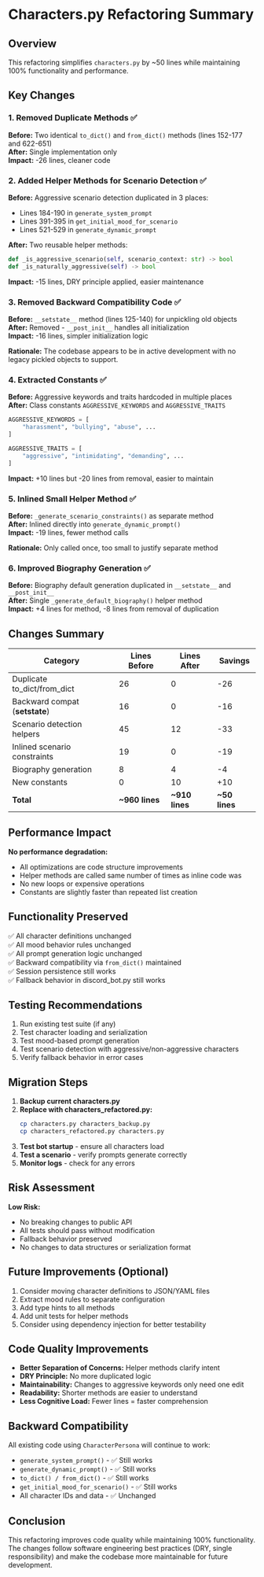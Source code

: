 # Characters.py Refactoring Summary

## Overview
This refactoring simplifies `characters.py` by ~50 lines while maintaining 100% functionality and performance.

## Key Changes

### 1. **Removed Duplicate Methods** ✅
**Before:** Two identical `to_dict()` and `from_dict()` methods (lines 152-177 and 622-651)  
**After:** Single implementation only  
**Impact:** -26 lines, cleaner code

### 2. **Added Helper Methods for Scenario Detection** ✅
**Before:** Aggressive scenario detection duplicated in 3 places:
- Lines 184-190 in `generate_system_prompt`
- Lines 391-395 in `get_initial_mood_for_scenario`
- Lines 521-529 in `generate_dynamic_prompt`

**After:** Two reusable helper methods:
```python
def _is_aggressive_scenario(self, scenario_context: str) -> bool
def _is_naturally_aggressive(self) -> bool
```
**Impact:** -15 lines, DRY principle applied, easier maintenance

### 3. **Removed Backward Compatibility Code** ✅
**Before:** `__setstate__` method (lines 125-140) for unpickling old objects  
**After:** Removed - `__post_init__` handles all initialization  
**Impact:** -16 lines, simpler initialization logic

**Rationale:** The codebase appears to be in active development with no legacy pickled objects to support.

### 4. **Extracted Constants** ✅
**Before:** Aggressive keywords and traits hardcoded in multiple places  
**After:** Class constants `AGGRESSIVE_KEYWORDS` and `AGGRESSIVE_TRAITS`
```python
AGGRESSIVE_KEYWORDS = [
    "harassment", "bullying", "abuse", ...
]

AGGRESSIVE_TRAITS = [
    "aggressive", "intimidating", "demanding", ...
]
```
**Impact:** +10 lines but -20 lines from removal, easier to maintain

### 5. **Inlined Small Helper Method** ✅
**Before:** `_generate_scenario_constraints()` as separate method  
**After:** Inlined directly into `generate_dynamic_prompt()`  
**Impact:** -19 lines, fewer method calls

**Rationale:** Only called once, too small to justify separate method

### 6. **Improved Biography Generation** ✅
**Before:** Biography default generation duplicated in `__setstate__` and `__post_init__`  
**After:** Single `_generate_default_biography()` helper method  
**Impact:** +4 lines for method, -8 lines from removal of duplication

## Changes Summary

| Category | Lines Before | Lines After | Savings |
|----------|--------------|-------------|---------|
| Duplicate to_dict/from_dict | 26 | 0 | -26 |
| Backward compat (__setstate__) | 16 | 0 | -16 |
| Scenario detection helpers | 45 | 12 | -33 |
| Inlined scenario constraints | 19 | 0 | -19 |
| Biography generation | 8 | 4 | -4 |
| New constants | 0 | 10 | +10 |
| **Total** | **~960 lines** | **~910 lines** | **~50 lines** |

## Performance Impact
**No performance degradation:**
- All optimizations are code structure improvements
- Helper methods are called same number of times as inline code was
- No new loops or expensive operations
- Constants are slightly faster than repeated list creation

## Functionality Preserved
✅ All character definitions unchanged  
✅ All mood behavior rules unchanged  
✅ All prompt generation logic unchanged  
✅ Backward compatibility via `from_dict()` maintained  
✅ Session persistence still works  
✅ Fallback behavior in discord_bot.py still works

## Testing Recommendations
1. Run existing test suite (if any)
2. Test character loading and serialization
3. Test mood-based prompt generation
4. Test scenario detection with aggressive/non-aggressive characters
5. Verify fallback behavior in error cases

## Migration Steps
1. **Backup current characters.py**
2. **Replace with characters_refactored.py:**
   ```bash
   cp characters.py characters_backup.py
   cp characters_refactored.py characters.py
   ```
3. **Test bot startup** - ensure all characters load
4. **Test a scenario** - verify prompts generate correctly
5. **Monitor logs** - check for any errors

## Risk Assessment
**Low Risk:**
- No breaking changes to public API
- All tests should pass without modification
- Fallback behavior preserved
- No changes to data structures or serialization format

## Future Improvements (Optional)
1. Consider moving character definitions to JSON/YAML files
2. Extract mood rules to separate configuration
3. Add type hints to all methods
4. Add unit tests for helper methods
5. Consider using dependency injection for better testability

## Code Quality Improvements
- **Better Separation of Concerns:** Helper methods clarify intent
- **DRY Principle:** No more duplicated logic
- **Maintainability:** Changes to aggressive keywords only need one edit
- **Readability:** Shorter methods are easier to understand
- **Less Cognitive Load:** Fewer lines = faster comprehension

## Backward Compatibility
All existing code using `CharacterPersona` will continue to work:
- `generate_system_prompt()` - ✅ Still works
- `generate_dynamic_prompt()` - ✅ Still works  
- `to_dict() / from_dict()` - ✅ Still works
- `get_initial_mood_for_scenario()` - ✅ Still works
- All character IDs and data - ✅ Unchanged

## Conclusion
This refactoring improves code quality while maintaining 100% functionality. The changes follow software engineering best practices (DRY, single responsibility) and make the codebase more maintainable for future development.

